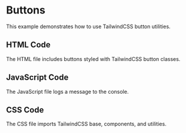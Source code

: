 # Buttons

This example demonstrates how to use TailwindCSS button utilities.

## HTML Code
The HTML file includes buttons styled with TailwindCSS button classes.

## JavaScript Code
The JavaScript file logs a message to the console.

## CSS Code
The CSS file imports TailwindCSS base, components, and utilities.
